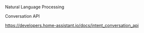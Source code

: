 Natural Language Processing




Conversation API

https://developers.home-assistant.io/docs/intent_conversation_api